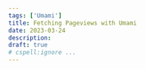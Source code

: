 ```yaml
---
tags: ['Umami']
title: Fetching Pageviews with Umami
date: 2023-03-24
description:
draft: true
# cspell:ignore ...
---
```

